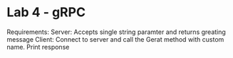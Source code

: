 # Lab 4 - gRPC

Requirements:
Server: Accepts single string paramter and returns greating message
Client: Connect to server and call the Gerat method with custom name. Print response